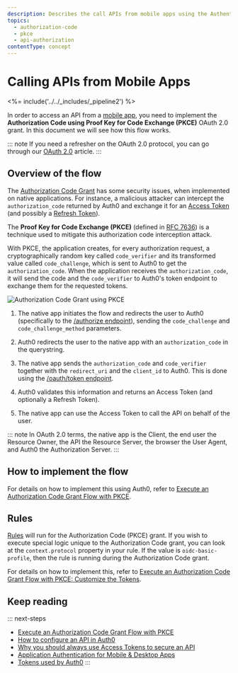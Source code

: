 ```yaml
---
description: Describes the call APIs from mobile apps using the Authentication Code Grant (PKCE).
topics:
  - authorization-code
  - pkce
  - api-authorization
contentType: concept
---
```

# Calling APIs from Mobile Apps

<%= include('../../_includes/_pipeline2') %>

In order to access an API from a [mobile app](/quickstart/native), you need to implement the **Authorization Code using Proof Key for Code Exchange (PKCE)** OAuth 2.0 grant. In this document we will see how this flow works.

::: note
If you need a refresher on the OAuth 2.0 protocol, you can go through our [OAuth 2.0](/protocols/oauth2) article.
:::

## Overview of the flow

The [Authorization Code Grant](/api-auth/grant/authorization-code) has some security issues, when implemented on native applications. For instance, a malicious attacker can intercept the `authorization_code` returned by Auth0 and exchange it for an [Access Token](/tokens/access-token) (and possibly a [Refresh Token](/tokens/refresh-token)).

The **Proof Key for Code Exchange (PKCE)** (defined in [RFC 7636](https://tools.ietf.org/html/rfc7636)) is a technique used to mitigate this authorization code interception attack.

With PKCE, the application creates, for every authorization request, a cryptographically random key called `code_verifier` and its transformed value called `code_challenge`, which is sent to Auth0 to get the `authorization_code`. When the application receives the `authorization_code`, it will send the code and the `code_verifier` to Auth0's token endpoint to exchange them for the requested tokens.

![Authorization Code Grant using PKCE](/media/articles/api-auth/authorization-code-grant-pkce.png)

 1. The native app initiates the flow and redirects the user to Auth0 (specifically to the [/authorize endpoint](/api/authentication#authorization-code-grant-pkce-)), sending the `code_challenge` and `code_challenge_method` parameters.

 2. Auth0 redirects the user to the native app with an `authorization_code` in the querystring.

 3. The native app sends the `authorization_code` and `code_verifier` together with the `redirect_uri` and the `client_id` to Auth0. This is done using the [/oauth/token endpoint](/api/authentication?http#authorization-code-pkce-).

 4. Auth0 validates this information and returns an Access Token (and optionally a Refresh Token).

 5. The native app can use the Access Token to call the API on behalf of the user.

::: note
In OAuth 2.0 terms, the native app is the Client, the end user the Resource Owner, the API the Resource Server, the browser the User Agent, and Auth0 the Authorization Server.
:::

## How to implement the flow

For details on how to implement this using Auth0, refer to [Execute an Authorization Code Grant Flow with PKCE](/api-auth/tutorials/authorization-code-grant-pkce).

## Rules

[Rules](/rules) will run for the Authorization Code (PKCE) grant. If you wish to execute special logic unique to the Authorization Code grant, you can look at the `context.protocol` property in your rule. If the value is `oidc-basic-profile`, then the rule is running during the Authorization Code grant.

For details on how to implement this, refer to [Execute an Authorization Code Grant Flow with PKCE: Customize the Tokens](/api-auth/tutorials/authorization-code-grant-pkce#optional-customize-the-tokens).

## Keep reading

::: next-steps
- [Execute an Authorization Code Grant Flow with PKCE](/api-auth/tutorials/authorization-code-grant-pkce)
- [How to configure an API in Auth0](/apis)
- [Why you should always use Access Tokens to secure an API](/api-auth/why-use-access-tokens-to-secure-apis)
- [Application Authentication for Mobile & Desktop Apps](/application-auth/mobile-desktop)
- [Tokens used by Auth0](/tokens)
:::
